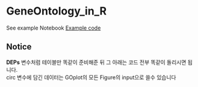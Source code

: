 # GeneOntology_in_R


See example Notebook [Example code](https://github.com/seongminlab/GeneOntology_in_R/blob/main/GO%20Analysis%20in%20R%20with%20EnrichR%20and%20GOplot%20packages.ipynb)
  
  
   

  
  
  
  
  
  
  
  
  
  
  
  
  
  
  
  
  
## Notice
  
**DEPs** 변수처럼 테이블만 똑같이 준비해준 뒤  그 아래는 코드 전부 똑같이 돌리시면 됩니다.  
circ  변수에 담긴 데이터는 GOplot의 모든 Figure의 input으로 쓸수 있습니다
